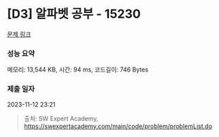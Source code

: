# [D3] 알파벳 공부 - 15230 

[문제 링크](https://swexpertacademy.com/main/code/problem/problemDetail.do?contestProbId=AYLnMQT6vPADFATf) 

### 성능 요약

메모리: 13,544 KB, 시간: 94 ms, 코드길이: 746 Bytes

### 제출 일자

2023-11-12 23:21



> 출처: SW Expert Academy, https://swexpertacademy.com/main/code/problem/problemList.do